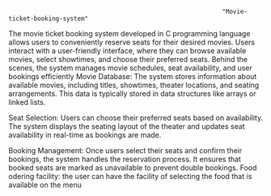                                                                "Movie-ticket-booking-system" 
 The movie ticket booking system developed in C programming language allows users to conveniently reserve seats for their desired movies. Users interact with a user-friendly interface, where they can browse available movies, select showtimes, and choose their preferred seats. Behind the scenes, the system manages movie schedules, seat availability, and user bookings efficiently
 Movie Database: The system stores information about available movies, including titles, showtimes, theater locations, and seating arrangements. This data is typically stored in data structures like arrays or linked lists.

Seat Selection: Users can choose their preferred seats based on availability. The system displays the seating layout of the theater and updates seat availability in real-time as bookings are made.

Booking Management: Once users select their seats and confirm their bookings, the system handles the reservation process. It ensures that booked seats are marked as unavailable to prevent double bookings.
Food odering facility: the user can have the facility of selecting the food that is available on the menu
